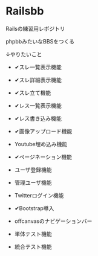 # Railsbb

Railsの練習用レポジトリ

phpbbみたいなBBSをつくる

↓やりたいこと

* ✔スレ一覧表示機能

* ✔スレ詳細表示機能

* ✔スレ立て機能

* ✔レス一覧表示機能

* ✔レス書き込み機能

* ✔画像アップロード機能

* Youtube埋め込み機能

* ✔ページネーション機能

* ユーザ登録機能

* 管理ユーザ機能

* Twitterログイン機能

* ✔Bootstrap導入

* offcanvasのナビゲーションバー

* 単体テスト機能

* 統合テスト機能